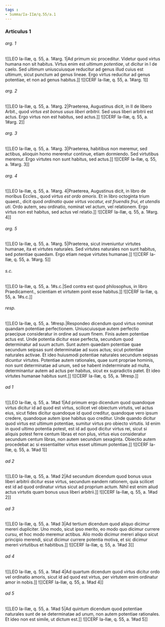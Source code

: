 ```yaml
---
tags : 
- Summa/Ia-IIæ/q.55/a.1
---
```


### Articulus 1

###### arg. 1
![[LEO Ia-IIæ, q. 55, a. 1#arg. 1|Ad primum sic proceditur. Videtur quod virtus humana non sit habitus. Virtus enim est *ultimum potentiae*, ut dicitur in I de caelo. Sed ultimum uniuscuiusque reducitur ad genus illud cuius est ultimum, sicut punctum ad genus lineae. Ergo virtus reducitur ad genus potentiae, et non ad genus habitus.]]
![[CERF Ia-IIæ, q. 55, a. 1#arg. 1]]

###### arg. 2
![[LEO Ia-IIæ, q. 55, a. 1#arg. 2|Praeterea, Augustinus dicit, in II de libero Arbit., quod *virtus est bonus usus liberi arbitrii*. Sed usus liberi arbitrii est actus. Ergo virtus non est habitus, sed actus.]]
![[CERF Ia-IIæ, q. 55, a. 1#arg. 2]]

###### arg. 3
![[LEO Ia-IIæ, q. 55, a. 1#arg. 3|Praeterea, habitibus non meremur, sed actibus, alioquin homo mereretur continue, etiam dormiendo. Sed virtutibus meremur. Ergo virtutes non sunt habitus, sed actus.]]
![[CERF Ia-IIæ, q. 55, a. 1#arg. 3]]

###### arg. 4
![[LEO Ia-IIæ, q. 55, a. 1#arg. 4|Praeterea, Augustinus dicit, in libro de moribus Eccles., quod *virtus est ordo amoris*. Et in libro octoginta trium quaest., dicit quod *ordinatio quae virtus vocatur, est fruendis frui, et utendis uti*. Ordo autem, seu ordinatio, nominat vel actum, vel relationem. Ergo virtus non est habitus, sed actus vel relatio.]]
![[CERF Ia-IIæ, q. 55, a. 1#arg. 4]]

###### arg. 5
![[LEO Ia-IIæ, q. 55, a. 1#arg. 5|Praeterea, sicut inveniuntur virtutes humanae, ita et virtutes naturales. Sed virtutes naturales non sunt habitus, sed potentiae quaedam. Ergo etiam neque virtutes humanae.]]
![[CERF Ia-IIæ, q. 55, a. 1#arg. 5]]

###### s.c.
![[LEO Ia-IIæ, q. 55, a. 1#s.c.|Sed contra est quod philosophus, in libro Praedicament., scientiam et virtutem ponit esse habitus.]]
![[CERF Ia-IIæ, q. 55, a. 1#s.c.]]

###### resp.
![[LEO Ia-IIæ, q. 55, a. 1#resp.|Respondeo dicendum quod virtus nominat quandam potentiae perfectionem. Uniuscuiusque autem perfectio praecipue consideratur in ordine ad suum finem. Finis autem potentiae actus est. Unde potentia dicitur esse perfecta, secundum quod determinatur ad suum actum. Sunt autem quaedam potentiae quae secundum seipsas sunt determinatae ad suos actus; sicut potentiae naturales activae. Et ideo huiusmodi potentiae naturales secundum seipsas dicuntur virtutes. Potentiae autem rationales, quae sunt propriae hominis, non sunt determinatae ad unum, sed se habent indeterminate ad multa, determinantur autem ad actus per habitus, sicut ex supradictis patet. Et ideo virtutes humanae habitus sunt.]]
![[CERF Ia-IIæ, q. 55, a. 1#resp.]]

###### ad 1
![[LEO Ia-IIæ, q. 55, a. 1#ad 1|Ad primum ergo dicendum quod quandoque virtus dicitur id ad quod est virtus, scilicet vel obiectum virtutis, vel actus eius, sicut fides dicitur quandoque id quod creditur, quandoque vero ipsum credere, quandoque autem ipse habitus quo creditur. Unde quando dicitur quod virtus est ultimum potentiae, sumitur virtus pro obiecto virtutis. Id enim in quod ultimo potentia potest, est id ad quod dicitur virtus rei, sicut si aliquis potest ferre centum libras et non plus, virtus eius consideratur secundum centum libras, non autem secundum sexaginta. Obiectio autem procedebat ac si essentialiter virtus esset ultimum potentiae.]]
![[CERF Ia-IIæ, q. 55, a. 1#ad 1]]

###### ad 2
![[LEO Ia-IIæ, q. 55, a. 1#ad 2|Ad secundum dicendum quod bonus usus liberi arbitrii dicitur esse virtus, secundum eandem rationem, quia scilicet est id ad quod ordinatur virtus sicut ad proprium actum. Nihil est enim aliud actus virtutis quam bonus usus liberi arbitrii.]]
![[CERF Ia-IIæ, q. 55, a. 1#ad 2]]

###### ad 3
![[LEO Ia-IIæ, q. 55, a. 1#ad 3|Ad tertium dicendum quod aliquo dicimur mereri dupliciter. Uno modo, sicut ipso merito, eo modo quo dicimur currere cursu, et hoc modo meremur actibus. Alio modo dicimur mereri aliquo sicut principio merendi, sicut dicimur currere potentia motiva, et sic dicimur mereri virtutibus et habitibus.]]
![[CERF Ia-IIæ, q. 55, a. 1#ad 3]]

###### ad 4
![[LEO Ia-IIæ, q. 55, a. 1#ad 4|Ad quartum dicendum quod virtus dicitur ordo vel ordinatio amoris, sicut id ad quod est virtus, per virtutem enim ordinatur amor in nobis.]]
![[CERF Ia-IIæ, q. 55, a. 1#ad 4]]

###### ad 5
![[LEO Ia-IIæ, q. 55, a. 1#ad 5|Ad quintum dicendum quod potentiae naturales sunt de se determinatae ad unum, non autem potentiae rationales. Et ideo non est simile, ut dictum est.]]
![[CERF Ia-IIæ, q. 55, a. 1#ad 5]]

